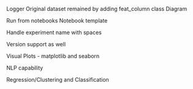 Logger
Original dataset remained by adding feat_column
class Diagram


Run from notebooks
Notebook template

Handle experiment name with spaces

Version support as well


Visual Plots - matplotlib and seaborn

NLP capability

Regression/Clustering and Classification